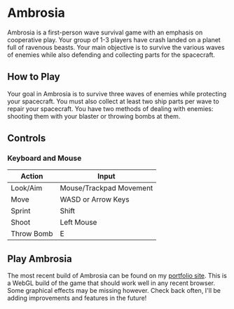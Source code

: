 # Ambrosia
Ambrosia is a first-person wave survival game with an emphasis on cooperative play. Your group of 1-3 players have crash landed on a planet full of ravenous beasts. Your main objective is to survive the various waves of enemies while also defending and collecting parts for the spacecraft.

## How to Play
Your goal in Ambrosia is to survive three waves of enemies while protecting your spacecraft. You must also collect at least two ship parts per wave to repair your spacecraft. You have two methods of dealing with enemies: shooting them with your blaster or throwing bombs at them.

## Controls
### Keyboard and Mouse
Action | Input
--- | ---
Look/Aim | Mouse/Trackpad Movement
Move | WASD or Arrow Keys
Sprint | Shift
Shoot | Left Mouse
Throw Bomb | E

## Play Ambrosia
The most recent build of Ambrosia can be found on my [portfolio site](http://tylerhendrickson.me/projects/ambrosia/game.html). This is a WebGL build of the game that should work well in any recent browser. Some graphical effects may be missing however. Check back often, I'll be adding improvements and features in the future!
